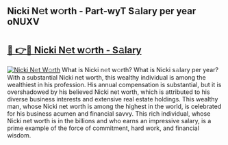 ## Nicki N𝚎t w𝚘rth - Part-wyT S𝚊lary per year oNUXV

# <h2><a href="http://gc1ei0.nevu.top/?p=Nicki">🔗 👉🔴 Nicki N𝚎t w𝚘rth - S𝚊lary</a></h2>

[![Nicki N𝚎t W𝚘rth](https://i.imgur.com/Oavwk0R.jpeg)](http://gc1ei0.nevu.top/?p=Nicki)
What is Nicki n𝚎t w𝚘rth? What is Nicki s𝚊lary per year?
With a substantial Nicki net worth, this wealthy individual is among the wealthiest in his profession. His annual compensation is substantial, but it is overshadowed by his believed Nicki net worth, which is attributed to his diverse business interests and extensive real estate holdings. This wealthy man, whose Nicki net worth is among the highest in the world, is celebrated for his business acumen and financial savvy. This rich individual, whose Nicki net worth is in the billions and who earns an impressive salary, is a prime example of the force of commitment, hard work, and financial wisdom.
